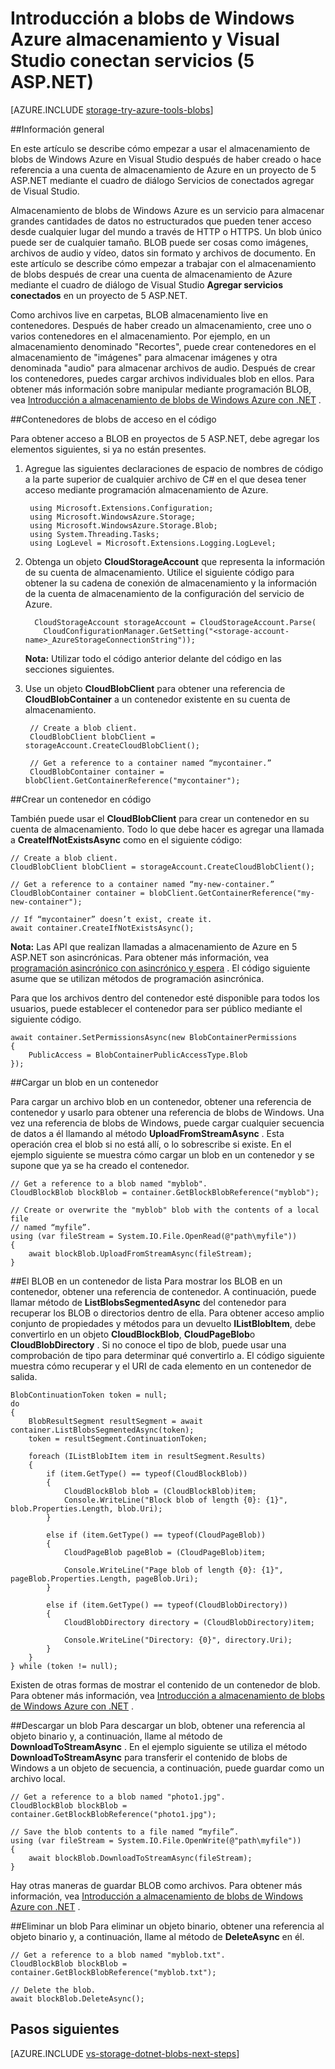 <properties
    pageTitle="Empezar a trabajar con blob almacenamiento y Visual Studio conectan servicios (5 ASP.NET) | Microsoft Azure"
    description="Cómo empezar a usar el almacenamiento de blobs de Windows Azure en un proyecto de Visual Studio, 5 ASP.NET después de haber creado una cuenta de almacenamiento mediante servicios de Visual Studio conectado"
    services="storage"
    documentationCenter=""
    authors="TomArcher"
    manager="douge"
    editor=""/>

<tags
    ms.service="storage"
    ms.workload="web"
    ms.tgt_pltfrm="vs-getting-started"
    ms.devlang="na"
    ms.topic="article"
    ms.date="07/18/2016"
    ms.author="tarcher"/>

# <a name="get-started-with-azure-blob-storage-and-visual-studio-connected-services-aspnet-5"></a>Introducción a blobs de Windows Azure almacenamiento y Visual Studio conectan servicios (5 ASP.NET)

[AZURE.INCLUDE [storage-try-azure-tools-blobs](../../includes/storage-try-azure-tools-blobs.md)]

##<a name="overview"></a>Información general

En este artículo se describe cómo empezar a usar el almacenamiento de blobs de Windows Azure en Visual Studio después de haber creado o hace referencia a una cuenta de almacenamiento de Azure en un proyecto de 5 ASP.NET mediante el cuadro de diálogo Servicios de conectados agregar de Visual Studio.

Almacenamiento de blobs de Windows Azure es un servicio para almacenar grandes cantidades de datos no estructurados que pueden tener acceso desde cualquier lugar del mundo a través de HTTP o HTTPS. Un blob único puede ser de cualquier tamaño. BLOB puede ser cosas como imágenes, archivos de audio y vídeo, datos sin formato y archivos de documento. En este artículo se describe cómo empezar a trabajar con el almacenamiento de blobs después de crear una cuenta de almacenamiento de Azure mediante el cuadro de diálogo de Visual Studio **Agregar servicios conectados** en un proyecto de 5 ASP.NET.

Como archivos live en carpetas, BLOB almacenamiento live en contenedores. Después de haber creado un almacenamiento, cree uno o varios contenedores en el almacenamiento. Por ejemplo, en un almacenamiento denominado "Recortes", puede crear contenedores en el almacenamiento de "imágenes" para almacenar imágenes y otra denominada "audio" para almacenar archivos de audio. Después de crear los contenedores, puedes cargar archivos individuales blob en ellos. Para obtener más información sobre manipular mediante programación BLOB, vea [Introducción a almacenamiento de blobs de Windows Azure con .NET](storage-dotnet-how-to-use-blobs.md) .

##<a name="access-blob-containers-in-code"></a>Contenedores de blobs de acceso en el código

Para obtener acceso a BLOB en proyectos de 5 ASP.NET, debe agregar los elementos siguientes, si ya no están presentes.

1. Agregue las siguientes declaraciones de espacio de nombres de código a la parte superior de cualquier archivo de C# en el que desea tener acceso mediante programación almacenamiento de Azure.

        using Microsoft.Extensions.Configuration;
        using Microsoft.WindowsAzure.Storage;
        using Microsoft.WindowsAzure.Storage.Blob;
        using System.Threading.Tasks;
        using LogLevel = Microsoft.Extensions.Logging.LogLevel;

2. Obtenga un objeto **CloudStorageAccount** que representa la información de su cuenta de almacenamiento. Utilice el siguiente código para obtener la su cadena de conexión de almacenamiento y la información de la cuenta de almacenamiento de la configuración del servicio de Azure.

         CloudStorageAccount storageAccount = CloudStorageAccount.Parse(
           CloudConfigurationManager.GetSetting("<storage-account-name>_AzureStorageConnectionString"));

    **Nota:** Utilizar todo el código anterior delante del código en las secciones siguientes.


3. Use un objeto **CloudBlobClient** para obtener una referencia de **CloudBlobContainer** a un contenedor existente en su cuenta de almacenamiento.

        // Create a blob client.
        CloudBlobClient blobClient = storageAccount.CreateCloudBlobClient();

        // Get a reference to a container named “mycontainer.”
        CloudBlobContainer container = blobClient.GetContainerReference("mycontainer");



##<a name="create-a-container-in-code"></a>Crear un contenedor en código

También puede usar el **CloudBlobClient** para crear un contenedor en su cuenta de almacenamiento. Todo lo que debe hacer es agregar una llamada a **CreateIfNotExistsAsync** como en el siguiente código:

    // Create a blob client.
    CloudBlobClient blobClient = storageAccount.CreateCloudBlobClient();

    // Get a reference to a container named “my-new-container.”
    CloudBlobContainer container = blobClient.GetContainerReference("my-new-container");

    // If “mycontainer” doesn’t exist, create it.
    await container.CreateIfNotExistsAsync();


**Nota:** Las API que realizan llamadas a almacenamiento de Azure en 5 ASP.NET son asincrónicas. Para obtener más información, vea [programación asincrónico con asincrónico y espera](http://msdn.microsoft.com/library/hh191443.aspx) . El código siguiente asume que se utilizan métodos de programación asincrónica.

Para que los archivos dentro del contenedor esté disponible para todos los usuarios, puede establecer el contenedor para ser público mediante el siguiente código.

    await container.SetPermissionsAsync(new BlobContainerPermissions
    {
        PublicAccess = BlobContainerPublicAccessType.Blob
    });

##<a name="upload-a-blob-into-a-container"></a>Cargar un blob en un contenedor

Para cargar un archivo blob en un contenedor, obtener una referencia de contenedor y usarlo para obtener una referencia de blobs de Windows. Una vez una referencia de blobs de Windows, puede cargar cualquier secuencia de datos a él llamando al método **UploadFromStreamAsync** . Esta operación crea el blob si no está allí, o lo sobrescribe si existe. En el ejemplo siguiente se muestra cómo cargar un blob en un contenedor y se supone que ya se ha creado el contenedor.

    // Get a reference to a blob named "myblob".
    CloudBlockBlob blockBlob = container.GetBlockBlobReference("myblob");

    // Create or overwrite the "myblob" blob with the contents of a local file
    // named “myfile”.
    using (var fileStream = System.IO.File.OpenRead(@"path\myfile"))
    {
        await blockBlob.UploadFromStreamAsync(fileStream);
    }

##<a name="list-the-blobs-in-a-container"></a>El BLOB en un contenedor de lista
Para mostrar los BLOB en un contenedor, obtener una referencia de contenedor. A continuación, puede llamar método de **ListBlobsSegmentedAsync** del contenedor para recuperar los BLOB o directorios dentro de ella. Para obtener acceso amplio conjunto de propiedades y métodos para un devuelto **IListBlobItem**, debe convertirlo en un objeto **CloudBlockBlob**, **CloudPageBlob**o **CloudBlobDirectory** . Si no conoce el tipo de blob, puede usar una comprobación de tipo para determinar qué convertirlo a. El código siguiente muestra cómo recuperar y el URI de cada elemento en un contenedor de salida.

    BlobContinuationToken token = null;
    do
    {
        BlobResultSegment resultSegment = await container.ListBlobsSegmentedAsync(token);
        token = resultSegment.ContinuationToken;

        foreach (IListBlobItem item in resultSegment.Results)
        {
            if (item.GetType() == typeof(CloudBlockBlob))
            {
                CloudBlockBlob blob = (CloudBlockBlob)item;
                Console.WriteLine("Block blob of length {0}: {1}", blob.Properties.Length, blob.Uri);
            }

            else if (item.GetType() == typeof(CloudPageBlob))
            {
                CloudPageBlob pageBlob = (CloudPageBlob)item;

                Console.WriteLine("Page blob of length {0}: {1}", pageBlob.Properties.Length, pageBlob.Uri);
            }

            else if (item.GetType() == typeof(CloudBlobDirectory))
            {
                CloudBlobDirectory directory = (CloudBlobDirectory)item;

                Console.WriteLine("Directory: {0}", directory.Uri);
            }
        }
    } while (token != null);

Existen de otras formas de mostrar el contenido de un contenedor de blob. Para obtener más información, vea [Introducción a almacenamiento de blobs de Windows Azure con .NET](storage-dotnet-how-to-use-blobs.md#list-the-blobs-in-a-container) .

##<a name="download-a-blob"></a>Descargar un blob
Para descargar un blob, obtener una referencia al objeto binario y, a continuación, llame al método de **DownloadToStreamAsync** . En el ejemplo siguiente se utiliza el método **DownloadToStreamAsync** para transferir el contenido de blobs de Windows a un objeto de secuencia, a continuación, puede guardar como un archivo local.

    // Get a reference to a blob named "photo1.jpg".
    CloudBlockBlob blockBlob = container.GetBlockBlobReference("photo1.jpg");

    // Save the blob contents to a file named “myfile”.
    using (var fileStream = System.IO.File.OpenWrite(@"path\myfile"))
    {
        await blockBlob.DownloadToStreamAsync(fileStream);
    }

Hay otras maneras de guardar BLOB como archivos. Para obtener más información, vea [Introducción a almacenamiento de blobs de Windows Azure con .NET](storage-dotnet-how-to-use-blobs.md#download-blobs) .

##<a name="delete-a-blob"></a>Eliminar un blob
Para eliminar un objeto binario, obtener una referencia al objeto binario y, a continuación, llame al método de **DeleteAsync** en él.

    // Get a reference to a blob named "myblob.txt".
    CloudBlockBlob blockBlob = container.GetBlockBlobReference("myblob.txt");

    // Delete the blob.
    await blockBlob.DeleteAsync();

## <a name="next-steps"></a>Pasos siguientes

[AZURE.INCLUDE [vs-storage-dotnet-blobs-next-steps](../../includes/vs-storage-dotnet-blobs-next-steps.md)]
